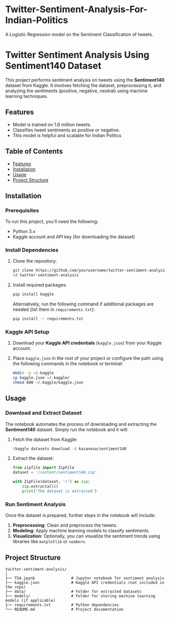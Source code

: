 # Twitter-Sentiment-Analysis-For-Indian-Politics
A Logistic Regression model on the Sentiment Classification of tweets.
# Twitter Sentiment Analysis Using Sentiment140 Dataset

This project performs sentiment analysis on tweets using the **Sentiment140** dataset from Kaggle. It involves fetching the dataset, preprocessing it, and analyzing the sentiments (positive, negative, neutral) using machine learning techniques.

## Features

- Model is trained on 1.6 million tweets.
- Classifies tweet sentiments as positive or negative.
- This model is helpful and scalable for Indian Politics

## Table of Contents

- [Features](#features)
- [Installation](#installation)
- [Usage](#usage)
- [Project Structure](#project-structure)


## Installation

### Prerequisites

To run this project, you'll need the following:

- Python 3.x
- Kaggle account and API key (for downloading the dataset)

### Install Dependencies

1. Clone the repository:

    ```bash
    git clone https://github.com/yourusername/twitter-sentiment-analysis.git
    cd twitter-sentiment-analysis
    ```

2. Install required packages:

    ```bash
    pip install kaggle
    ```

    Alternatively, run the following command if additional packages are needed (list them in `requirements.txt`):

    ```bash
    pip install -r requirements.txt
    ```

### Kaggle API Setup

1. Download your **Kaggle API credentials** (`kaggle.json`) from your Kaggle account.
2. Place `kaggle.json` in the root of your project or configure the path using the following commands in the notebook or terminal:

    ```bash
    mkdir -p ~/.kaggle
    cp kaggle.json ~/.kaggle/
    chmod 600 ~/.kaggle/kaggle.json
    ```

## Usage

### Download and Extract Dataset

The notebook automates the process of downloading and extracting the **Sentiment140** dataset. Simply run the notebook and it will:

1. Fetch the dataset from Kaggle:

    ```bash
    !kaggle datasets download -d kazanova/sentiment140
    ```

2. Extract the dataset:

    ```python
    from zipfile import ZipFile
    dataset = '/content/sentiment140.zip'
    
    with ZipFile(dataset, 'r') as zip:
        zip.extractall()
        print('The dataset is extracted')
    ```

### Run Sentiment Analysis

Once the dataset is prepared, further steps in the notebook will include:

1. **Preprocessing**: Clean and preprocess the tweets.
2. **Modeling**: Apply machine learning models to classify sentiments.
3. **Visualization**: Optionally, you can visualize the sentiment trends using libraries like `matplotlib` or `seaborn`.

## Project Structure

```plaintext
twitter-sentiment-analysis/
│
├── TSA.ipynb                # Jupyter notebook for sentiment analysis
├── kaggle.json              # Kaggle API credentials (not included in the repo)
├── data/                    # Folder for extracted datasets
├── models/                  # Folder for storing machine learning models (if applicable)
├── requirements.txt         # Python dependencies
└── README.md                # Project documentation


